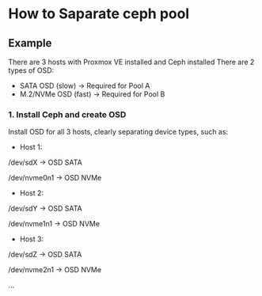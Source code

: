 # How to Saparate ceph pool


##  Example 

There are 3 hosts with Proxmox VE installed and Ceph installed
There are 2 types of OSD:
- SATA OSD (slow) → Required for Pool A
- M.2/NVMe OSD (fast) → Required for Pool B

### 1. Install Ceph and create OSD

Install OSD for all 3 hosts, clearly separating device types, such as:

- Host 1:

/dev/sdX → OSD SATA

/dev/nvme0n1 → OSD NVMe

- Host 2:

/dev/sdY → OSD SATA

/dev/nvme1n1 → OSD NVMe

- Host 3:

/dev/sdZ → OSD SATA

/dev/nvme2n1 → OSD NVMe

…

